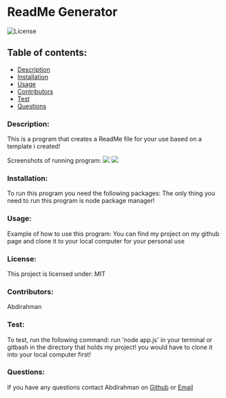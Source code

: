 # ReadMe Generator
   ![License](https://img.shields.io/static/v1?label=License&message=MIT&color=blueviolet&style=plastic)

  ## Table of contents:
 * [Description](#description)
 * [Installation](#installation)
 * [Usage](#usage)
 * [Contributors](#contributors)
 * [Test](#test)
 * [Questions](#questions)
  ### Description:
  This is a program that creates a ReadMe file for your use based on a template i created!
  
  Screenshots of running program: ![](images/Screenshot1.png) ![](images/Screenshot2.png)
  
  ### Installation:
  To run this program you need the following packages: The only thing you need to run this program is node package manager!
  ### Usage:
  Example of how to use this program: You can find my project on my github page and clone it to your local computer for your personal use
  ### License:
  This project is licensed under: MIT
  ### Contributors:
  Abdirahman
  ### Test:
  To test, run the following command: run 'node app.js' in your terminal or gitbash in the directory that holds my project! you would have to clone it into your       local computer first!

  ### Questions:
  If you have any questions contact Abdirahman on [Github](https://github.com/aden-abdirahman)
  or [Email](https://aden.abdirahman45@gmail.com)

